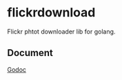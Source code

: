 # flickrdownload

Flickr phtot downloader lib for golang.

## Document
[Godoc](https://godoc.org/github.com/eternnoir/flickrdownloader)
